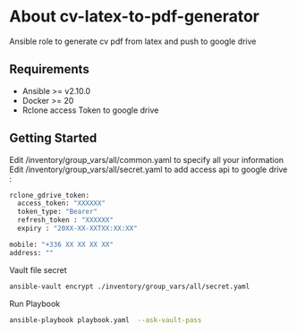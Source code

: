 # About cv-latex-to-pdf-generator
Ansible role to generate cv pdf from latex and push to google drive

## Requirements
- Ansible >= v2.10.0
- Docker >= 20
- Rclone access Token to google drive 

## Getting Started

Edit /inventory/group_vars/all/common.yaml to specify all your information 
Edit /inventory/group_vars/all/secret.yaml to add access api to google drive : 
```bash 
rclone_gdrive_token: 
  access_token: "XXXXXX"
  token_type: "Bearer"
  refresh_token : "XXXXXX"
  expiry : "20XX-XX-XXTXX:XX:XX"

mobile: "+336 XX XX XX XX"
address: ""

```
Vault file secret
```bash 
ansible-vault encrypt ./inventory/group_vars/all/secret.yaml
```

Run Playbook

```bash
ansible-playbook playbook.yaml  --ask-vault-pass
```

